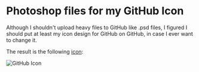 # Photoshop files for my GitHub Icon
Although I shouldn't upload heavy files to GitHub like .psd files, I figured I should put at least my icon design for GitHub on GitHub,
in case I ever want to change it.

The result is the following [icon](https://avatars3.githubusercontent.com/u/25355806):

![GitHub Icon](https://avatars3.githubusercontent.com/u/25355806)
